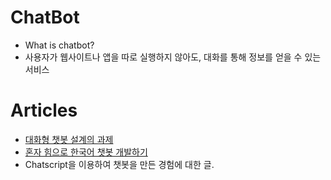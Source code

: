 # ChatBot
* What is chatbot?
 * 사용자가 웹사이트나 앱을 따로 실행하지 않아도, 대화를 통해 정보를 얻을 수 있는 서비스

# Articles
* [대화형 챗봇 설계의 과제](https://gist.github.com/haje01/7fc9d1b1fc1b6c8c9b7918abf5407a86)
* [혼자 힘으로 한국어 챗봇 개발하기](http://exagen.tistory.com/notice/63)
 * Chatscript을 이용하여 챗봇을 만든 경험에 대한 글.
 
